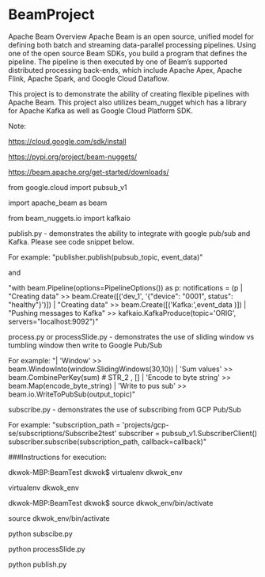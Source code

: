 # BeamProject

Apache Beam Overview
Apache Beam is an open source, unified model for defining both batch and streaming data-parallel processing pipelines. Using one of the open source Beam SDKs, you build a program that defines the pipeline. The pipeline is then executed by one of Beam’s supported distributed processing back-ends, which include Apache Apex, Apache Flink, Apache Spark, and Google Cloud Dataflow.

This project is to demonstrate the ability of creating flexible pipelines with Apache Beam. This project also utilizes beam_nugget which has a library for Apache Kafka as well as Google Cloud Platform SDK.

Note:

https://cloud.google.com/sdk/install

https://pypi.org/project/beam-nuggets/

https://beam.apache.org/get-started/downloads/

from google.cloud import pubsub_v1

import apache_beam as beam

from beam_nuggets.io import kafkaio

publish.py - demonstrates the ability to integrate with google pub/sub and Kafka. Please see code snippet below.

For example:
"publisher.publish(pubsub_topic, event_data)"

and

"with beam.Pipeline(options=PipelineOptions()) as p:
notifications = (p | "Creating data" >> beam.Create([('dev_1', '{"device": "0001", status": "healthy"}')]) 
| "Creating data" >> beam.Create([('Kafka:',event_data )]) 
| "Pushing messages to Kafka" >> kafkaio.KafkaProduce(topic='ORIG', servers="localhost:9092")"


process.py or processSlide.py - demonstrates the use of sliding window vs tumbling window then write to Google Pub/Sub 

For example:
"| 'Window' >> beam.WindowInto(window.SlidingWindows(30,10)) | 'Sum values' >> beam.CombinePerKey(sum) # STR_2 , [] 
| 'Encode to byte string' >> beam.Map(encode_byte_string) 
| 'Write to pus sub' >> beam.io.WriteToPubSub(output_topic)"

subscribe.py - demonstrates the use of subscribing from GCP Pub/Sub

For example:
"subscription_path = 'projects/gcp-se/subscriptions/Subscribe2test' subscriber = pubsub_v1.SubscriberClient() subscriber.subscribe(subscription_path, callback=callback)"


###Instructions for execution:

dkwok-MBP:BeamTest dkwok$ virtualenv dkwok_env

virtualenv dkwok_env

dkwok-MBP:BeamTest dkwok$ source dkwok_env/bin/activate

source dkwok_env/bin/activate

python subscibe.py

python processSlide.py

python publish.py




